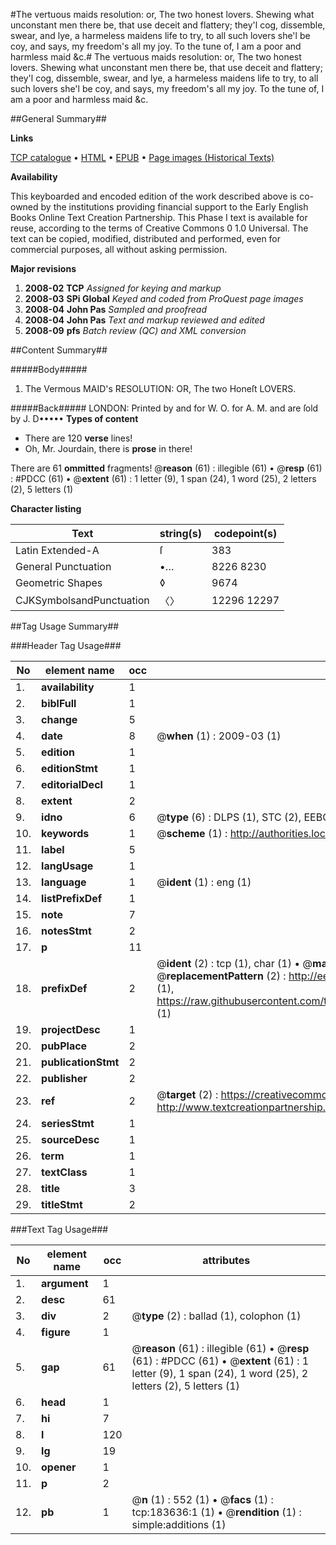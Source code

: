 #The vertuous maids resolution: or, The two honest lovers. Shewing what unconstant men there be, that use deceit and flattery; they'l cog, dissemble, swear, and lye, a harmeless maidens life to try, to all such lovers she'l be coy, and says, my freedom's all my joy. To the tune of, I am a poor and harmless maid &c.#
The vertuous maids resolution: or, The two honest lovers. Shewing what unconstant men there be, that use deceit and flattery; they'l cog, dissemble, swear, and lye, a harmeless maidens life to try, to all such lovers she'l be coy, and says, my freedom's all my joy. To the tune of, I am a poor and harmless maid &c.

##General Summary##

**Links**

[TCP catalogue](http://www.ota.ox.ac.uk/tcp/)  • 
[HTML](http://tei.it.ox.ac.uk/tcp/Texts-HTML/free/B06/B06465.html)  • 
[EPUB](http://tei.it.ox.ac.uk/tcp/Texts-EPUB/free/B06/B06465.epub) • 
[Page images (Historical Texts)](https://data.historicaltexts.jisc.ac.uk/view?pubId=eebo-99887970e&pageId=eebo-99887970e-183636-1)

**Availability**

This keyboarded and encoded edition of the
	       work described above is co-owned by the institutions
	       providing financial support to the Early English Books
	       Online Text Creation Partnership. This Phase I text is
	       available for reuse, according to the terms of Creative
	       Commons 0 1.0 Universal. The text can be copied,
	       modified, distributed and performed, even for
	       commercial purposes, all without asking permission.

**Major revisions**

1. __2008-02__ __TCP__ *Assigned for keying and markup*
1. __2008-03__ __SPi Global__ *Keyed and coded from ProQuest page images*
1. __2008-04__ __John Pas__ *Sampled and proofread*
1. __2008-04__ __John Pas__ *Text and markup reviewed and edited*
1. __2008-09__ __pfs__ *Batch review (QC) and XML conversion*

##Content Summary##

#####Body#####

1. The Vermous MAID's RESOLUTION: OR, The two Honeſt LOVERS.

#####Back#####
LONDON: Printed by and for W. O. for A. M. and are ſold by J. D•••••
**Types of content**

  * There are 120 **verse** lines!
  * Oh, Mr. Jourdain, there is **prose** in there!

There are 61 **ommitted** fragments! 
 @__reason__ (61) : illegible (61)  •  @__resp__ (61) : #PDCC (61)  •  @__extent__ (61) : 1 letter (9), 1 span (24), 1 word (25), 2 letters (2), 5 letters (1)

**Character listing**


|Text|string(s)|codepoint(s)|
|---|---|---|
|Latin Extended-A|ſ|383|
|General Punctuation|•…|8226 8230|
|Geometric Shapes|◊|9674|
|CJKSymbolsandPunctuation|〈〉|12296 12297|

##Tag Usage Summary##

###Header Tag Usage###

|No|element name|occ|attributes|
|---|---|---|---|
|1.|__availability__|1||
|2.|__biblFull__|1||
|3.|__change__|5||
|4.|__date__|8| @__when__ (1) : 2009-03 (1)|
|5.|__edition__|1||
|6.|__editionStmt__|1||
|7.|__editorialDecl__|1||
|8.|__extent__|2||
|9.|__idno__|6| @__type__ (6) : DLPS (1), STC (2), EEBO-CITATION (1), PROQUEST (1), VID (1)|
|10.|__keywords__|1| @__scheme__ (1) : http://authorities.loc.gov/ (1)|
|11.|__label__|5||
|12.|__langUsage__|1||
|13.|__language__|1| @__ident__ (1) : eng (1)|
|14.|__listPrefixDef__|1||
|15.|__note__|7||
|16.|__notesStmt__|2||
|17.|__p__|11||
|18.|__prefixDef__|2| @__ident__ (2) : tcp (1), char (1)  •  @__matchPattern__ (2) : ([0-9\-]+):([0-9IVX]+) (1), (.+) (1)  •  @__replacementPattern__ (2) : http://eebo.chadwyck.com/downloadtiff?vid=$1&page=$2 (1), https://raw.githubusercontent.com/textcreationpartnership/Texts/master/tcpchars.xml#$1 (1)|
|19.|__projectDesc__|1||
|20.|__pubPlace__|2||
|21.|__publicationStmt__|2||
|22.|__publisher__|2||
|23.|__ref__|2| @__target__ (2) : https://creativecommons.org/publicdomain/zero/1.0/ (1), http://www.textcreationpartnership.org/docs/. (1)|
|24.|__seriesStmt__|1||
|25.|__sourceDesc__|1||
|26.|__term__|1||
|27.|__textClass__|1||
|28.|__title__|3||
|29.|__titleStmt__|2||


###Text Tag Usage###

|No|element name|occ|attributes|
|---|---|---|---|
|1.|__argument__|1||
|2.|__desc__|61||
|3.|__div__|2| @__type__ (2) : ballad (1), colophon (1)|
|4.|__figure__|1||
|5.|__gap__|61| @__reason__ (61) : illegible (61)  •  @__resp__ (61) : #PDCC (61)  •  @__extent__ (61) : 1 letter (9), 1 span (24), 1 word (25), 2 letters (2), 5 letters (1)|
|6.|__head__|1||
|7.|__hi__|7||
|8.|__l__|120||
|9.|__lg__|19||
|10.|__opener__|1||
|11.|__p__|2||
|12.|__pb__|1| @__n__ (1) : 552 (1)  •  @__facs__ (1) : tcp:183636:1 (1)  •  @__rendition__ (1) : simple:additions (1)|
